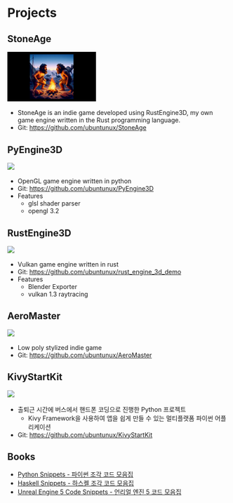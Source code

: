 # Projects

## StoneAge

[<img src="https://github.com/ubuntunux/StoneAge/blob/main/doc/screenshot_00.png" width=40%>](https://www.youtube.com/watch?v=Y9fnRQfsp_A&list=PLRY8BDmW-ZEi6eAN_DSUAEHIR7f8mg_0E&index=1)
- StoneAge is an indie game developed using RustEngine3D, my own game engine written in the Rust programming language.
- Git: https://github.com/ubuntunux/StoneAge

## PyEngine3D
[![](https://img.youtube.com/vi/x9GVA7tCAdw/mqdefault.jpg)](https://www.youtube.com/watch?v=x9GVA7tCAdw)
- OpenGL game engine written in python
- Git: https://github.com/ubuntunux/PyEngine3D
- Features
    - glsl shader parser
    - opengl 3.2
 
## RustEngine3D
[![](https://img.youtube.com/vi/lAMA23NmRTI/mqdefault.jpg)](https://www.youtube.com/watch?v=lAMA23NmRTI)
- Vulkan game engine written in rust
- Git: https://github.com/ubuntunux/rust_engine_3d_demo
- Features
    - Blender Exporter
    - vulkan 1.3 raytracing
 
## AeroMaster
[![](https://img.youtube.com/vi/4R8i8Bnx-nQ/mqdefault.jpg)](https://www.youtube.com/watch?v=4R8i8Bnx-nQ)
- Low poly stylized indie game
- Git: https://github.com/ubuntunux/AeroMaster
 
## KivyStartKit
[<img src="https://github.com/ubuntunux/Ubuntunux/assets/16193695/4481aed9-a400-4026-82ba-f3c69f3ff567" width=15%>](https://github.com/ubuntunux/KivyStartKit)
- 출퇴근 시간에 버스에서 핸드폰 코딩으로 진행한 Python 프로젝트
    - Kivy Framework을 사용하여 앱을 쉽게 만들 수 있는 멀티플랫폼 파이썬 어플리케이션
- Git: https://github.com/ubuntunux/KivyStartKit

## Books
- [Python Snippets - 파이썬 조각 코드 모음집](https://github.com/ubuntunux/Python-Snippets)
- [Haskell Snippets - 하스켈 조각 코드 모음집](https://github.com/ubuntunux/Haskell-Snippets)
- [Unreal Engine 5 Code Snippets - 언리얼 엔진 5 코드 모음집](https://github.com/ubuntunux/Unreal-Engine-5-Code-Snippets)
